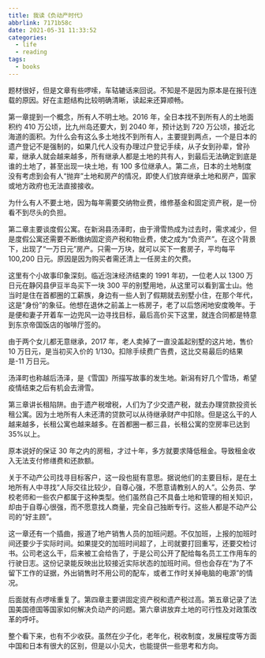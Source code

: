 ```yaml
---
title: 我读《负动产时代》
abbrlink: 7171b58c
date: 2021-05-31 11:33:52
categories:
  - life
  - reading
tags:
  - books
---
```


题材很好，但是文章有些啰嗦，车轱辘话来回说。不知是不是因为原本是在报刊连载的原因。好在主题结构比较明确清晰，读起来还算顺畅。

第一章提到一个概念，所有人不明土地。2016 年，全日本找不到所有人的土地面积约 410 万公顷，比九州岛还要大，到 2040 年，预计达到 720 万公顷，接近北海道的面积。为什么会有这么多土地找不到所有人，主要提到两点，一个是日本的遗产登记不是强制的，如果几代人没有办理过户登记手续，从子女到孙辈，曾孙辈，继承人就会越来越多，所有继承人都是土地的共有人，到最后无法确定到底是谁的土地了，甚至出现一块土地，有 100 多位继承人。第二点，日本的土地制度没有考虑到会有人“抛弃”土地和房产的情况，即使人们放弃继承土地和房产，国家或地方政府也无法直接接收。

为什么有人不要土地，因为每年需要交纳物业费，维修基金和固定资产税，是一份看不到尽头的负担。

第二章主要谈度假公寓。在新潟县汤泽町，由于滑雪热成为过去时，需求减少，但是度假公寓还需要不断缴纳固定资产税和物业费，使之成为“负资产”。在这个背景下，出现了“一万日元”房产。只需一万块，就可以买下一套房子，平均每平 100,200 日元。原因是因为购买者需还清上一任房主的欠费。

这里有个小故事印象深刻。临近泡沫经济结束的 1991 年初，一位老人以 1300 万日元在静冈县伊豆半岛买下一块 300 平的别墅用地，从这里可以看到富士山。他当时是住在首都圈的工薪族，身边有一些人到了假期就去别墅小住，在那个年代，这是“身份”的象征。他想在退休之前盖上一栋房子，老了以后悠闲地安度晚年。于是便和妻子开着车一边兜风一边寻找目标，最后高价买下这里，就连合同都是特意到东京帝国饭店的咖啡厅签的。

由于两个女儿都无意继承，2017 年，老人卖掉了一直没盖起别墅的这片地，售价 10 万日元，是当初买入价的 1/130。扣除手续费广告费，这比交易最后的结果是-11 万日元。

汤泽町也称越后汤泽，是《雪国》所描写故事的发生地。新潟有好几个雪场，希望疫情结束之后有机会去滑雪。

第三章讲长租陷阱。由于遗产税增税，人们为了少交遗产税，就去办理贷款投资长租公寓。因为土地所有人未还清的贷款可以从待继承财产中扣除。但是这么干的人越来越多，长租公寓也越来越多。在首都圈一都三县，长租公寓的空房率已达到 35%以上。

原本说好的保证 30 年之内的房租，才过十年，多方就要求降低租金。导致租金收入无法支付修缮费和还款额。

关于不动产公司找寻目标客户，这一段也挺有意思。据说他们的主要目标，是在土地所有人中寻找“人际交往比较少，自尊心强，不愿意请教别人的人”。公务员、学校老师和一些农户都属于这种类型。他们虽然自己不具备土地和管理的相关知识，却由于自尊心很强，而不愿意找人商量，完全自己独断专行。这些人都是不动产公司的“好主顾”。

这一章还有一个插曲，报道了地产销售人员的加班问题。不仅加班，上报的加班时间还要少于实际时间。如果提交的加班时间超了，上司就要打回重写，还要交检讨书。公司老这么干，后来被工会给告了，于是公司公开了配给每名员工工作用车的行驶日志。这份记录能反映出比较接近实际状态的加班时间。但也会存在“为了不留下工作的证据，外出销售时不用公司的配车，或者工作时关掉电脑的电源”的情况。

后面就有点啰嗦重复了。第四章主要讲固定资产税和遗产税过高。第五章记录了法国美国德国等国家如何解决负动产的问题。第六章讲放弃土地的可行性及对政策改革的呼吁。

整个看下来，也有不少收获。虽然在少子化，老年化，税收制度，发展程度等方面中国和日本有很大的区别，但是以小见大，也能提供一些思考和方向。

